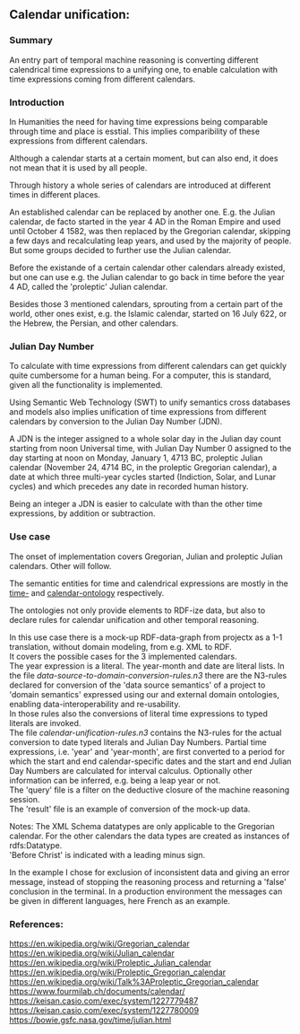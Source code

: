 ## Calendar unification:

### Summary
An entry part of temporal machine reasoning is converting different calendrical time expressions to a unifying one, to enable calculation with time expressions coming from different calendars.

### Introduction
In Humanities the need for having time expressions being comparable through time and place is esstial.
This implies comparibility of these expressions from different calendars.

Although a calendar starts at a certain moment, but can also end, it does not mean that it is used by all people.

Through history a whole series of calendars are introduced at different times in different places.

An established calendar can be replaced by another one. E.g. the Julian calendar, de facto started in the year 4 AD in the Roman Empire and used until October 4 1582, was then replaced by the Gregorian calendar, skipping a few days and recalculating leap years, and used by the majority of people.
But some groups decided to further use the Julian calendar.

Before the existande of a certain calendar other calendars already existed, but one can use e.g. the Julian calendar to go back in time before the year 4 AD, called the 'proleptic' Julian calendar.

Besides those 3 mentioned calendars, sprouting from a certain part of the world, other ones exist, e.g. the Islamic calendar, started on 16 July 622, or the Hebrew, the Persian, and other calendars.

### Julian Day Number
To calculate with time expressions from different calendars can get quickly quite cumbersome for a human being.
For a computer, this is standard, given all the functionality is implemented.

Using Semantic Web Technology (SWT) to unify semantics cross databases and models also implies unification of time expressions from different calendars by conversion to the Julian Day Number (JDN).

A JDN is the integer assigned to a whole solar day in the Julian day count starting from noon Universal time, with Julian Day Number 0 assigned to the day starting at noon on Monday, January 1, 4713 BC, proleptic Julian calendar (November 24, 4714 BC, in the proleptic Gregorian calendar), a date at which three multi-year cycles started (Indiction, Solar, and Lunar cycles) and which precedes any date in recorded human history.

Being an integer a JDN is easier to calculate with than the other time expressions, by addition or subtraction.

### Use case
The onset of implementation covers Gregorian, Julian and proleptic Julian calendars.
Other will follow.

The semantic entities for time and calendrical expressions are mostly in the [time-](https://github.com/nie-ine/Ontologies/blob/master/Nie-ontologies/Generic-ontologies/time-ontology.ttl) and [calendar-ontology](https://github.com/nie-ine/Ontologies/blob/master/Nie-ontologies/Generic-ontologies/calendar-ontology.ttl) respectively.

The ontologies not only provide elements to RDF-ize data, but also to declare rules for calendar unification and other temporal reasoning.

In this use case there is a mock-up RDF-data-graph from projectx as a 1-1 translation, without domain modeling, from e.g. XML to RDF.  
It covers the possible cases for the 3 implemented calendars.  
The year expression is a literal. The year-month and date are literal lists.
In the file *data-source-to-domain-conversion-rules.n3* there are the N3-rules declared for conversion of the 'data source semantics' of a project to 'domain semantics' expressed using our and external domain ontologies, enabling data-interoperability and re-usability.  
In those rules also the conversions of literal time expressions to typed literals are invoked.  
The file *calendar-unification-rules.n3* contains the N3-rules for the actual conversion to date typed literals and Julian Day Numbers. Partial time expressions, i.e. 'year' and 'year-month', are first converted to a period for which the start and end calendar-specific dates and the start and end Julian Day Numbers are calculated for interval calculus. Optionally other information can be inferred, e.g. being a leap year or not.  
The 'query' file is a filter on the deductive closure of the machine reasoning session.  
The 'result' file is an example of conversion of the mock-up data.  

Notes:
The XML Schema datatypes are only applicable to the Gregorian calendar. For the other calendars the data types are created as instances of rdfs:Datatype.  
'Before Christ' is indicated with a leading minus sign.

In the example I chose for exclusion of inconsistent data and giving an error message, instead of stopping the reasoning process and returning a 'false' conclusion in the terminal. In a production environment the messages can be given in different languages, here French as an example.  

### References:
https://en.wikipedia.org/wiki/Gregorian_calendar  
https://en.wikipedia.org/wiki/Julian_calendar  
https://en.wikipedia.org/wiki/Proleptic_Julian_calendar  
https://en.wikipedia.org/wiki/Proleptic_Gregorian_calendar  
https://en.wikipedia.org/wiki/Talk%3AProleptic_Gregorian_calendar  
https://www.fourmilab.ch/documents/calendar/  
https://keisan.casio.com/exec/system/1227779487  
https://keisan.casio.com/exec/system/1227780009
https://bowie.gsfc.nasa.gov/time/julian.html  